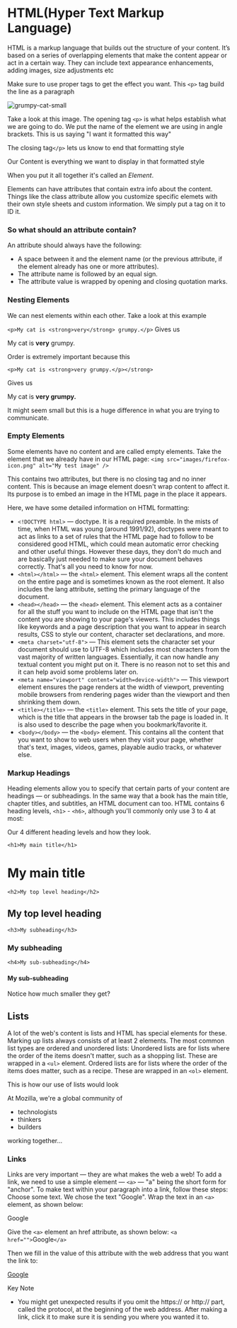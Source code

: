 # HTML(Hyper Text Markup Language)

 HTML is a markup language that builds out the structure of your content. It’s based on a series of overlapping elements that make the content appear or act in a certain way.
They can include text appearance enhancements, adding images, size adjustments etc

Make sure to use proper tags to get the effect you want. This `<p>` tag build the line as a paragraph

![grumpy-cat-small](https://user-images.githubusercontent.com/21025934/193368268-3ad69a2b-bf91-4b5a-86d1-cb10f3ad8361.png)


Take a look at this image. The opening tag `<p>` is what helps establish what we are going to do. We put the name of the element we are using in angle brackets. This is us saying "I want it formatted this way"

The closing tag`</p>` lets us know to end that formatting style

Our Content is everything we want to display in that formatted style

When you put it all together it's called an *Element*.

Elements can have attributes that contain extra info about the content. Things like the class attribute allow you customize specific elemets with their own style sheets and custom information. We simply put a tag on it to ID it.

### So what should an attribute contain?

An attribute should always have the following:

* A space between it and the element name (or the previous attribute, if the element already has one or more attributes).
* The attribute name is followed by an equal sign.
* The attribute value is wrapped by opening and closing quotation marks.

### Nesting Elements

We can nest elements within each other.
Take a look at this example

`<p>My cat is <strong>very</strong> grumpy.</p>`
Gives us

<p>My cat is <strong>very</strong> grumpy.</p>

Order is extremely important because this

`<p>My cat is <strong>very grumpy.</p></strong>`

Gives us
<p>My cat is <strong>very grumpy.</p></strong>

It might seem small but this is a huge difference in what you are trying to communicate.

### Empty Elements

Some elements have no content and are called empty elements. Take the <img> element that we already have in our HTML page: `<img src="images/firefox-icon.png" alt="My test image" />`

This contains two attributes, but there is no closing </img> tag and no inner content. This is because an image element doesn't wrap content to affect it. Its purpose is to embed an image in the HTML page in the place it appears.

Here, we have some detailed information on HTML formatting:

* `<!DOCTYPE html>` — doctype. It is a required preamble. In the mists of time, when HTML was young (around 1991/92), doctypes were meant to act as links to a set of rules that the HTML page had to follow to be considered good HTML, which could mean automatic error checking and other useful things. However these days, they don't do much and are basically just needed to make sure your document behaves correctly. That's all you need to know for now.
* `<html></html>` — the `<html>` element. This element wraps all the content on the entire page and is sometimes known as the root element. It also includes the lang attribute, setting the primary language of the document.
* `<head></head>` — the `<head>` element. This element acts as a container for all the stuff you want to include on the HTML page that isn't the content you are showing to your page's viewers. This includes things like keywords and a page description that you want to appear in search results, CSS to style our content, character set declarations, and more.
* `<meta charset="utf-8">` — This element sets the character set your document should use to UTF-8 which includes most characters from the vast majority of written languages. Essentially, it can now handle any textual content you might put on it. There is no reason not to set this and it can help avoid some problems later on.
* `<meta name="viewport" content="width=device-width">` — This viewport element ensures the page renders at the width of viewport, preventing mobile browsers from rendering pages wider than the viewport and then shrinking them down.
* `<title></title>` — the `<title>` element. This sets the title of your page, which is the title that appears in the browser tab the page is loaded in. It is also used to describe the page when you bookmark/favorite it.
* <`body></body>` — the `<body>` element. This contains all the content that you want to show to web users when they visit your page, whether that's text, images, videos, games, playable audio tracks, or whatever else.

### Markup Headings

Heading elements allow you to specify that certain parts of your content are headings — or subheadings. In the same way that a book has the main title, chapter titles, and subtitles, an HTML document can too. HTML contains 6 heading levels, `<h1>` - `<h6>`, although you'll commonly only use 3 to 4 at most:

Our 4 different heading levels and how they look.

`<h1>My main title</h1>`
# My main title

`<h2>My top level heading</h2>`
## My top level heading

`<h3>My subheading</h3>`
### My subheading

`<h4>My sub-subheading</h4>`
#### My sub-subheading

Notice how much smaller they get?

## Lists

A lot of the web's content is lists and HTML has special elements for these. Marking up lists always consists of at least 2 elements. The most common list types are ordered and unordered lists:
Unordered lists are for lists where the order of the items doesn't matter, such as a shopping list. These are wrapped in a `<ul>` element.
Ordered lists are for lists where the order of the items does matter, such as a recipe. These are wrapped in an `<ol>` element.

This is how our use of lists would look
<p>At Mozilla, we're a global community of</p>

<ul>
  <li>technologists</li>
  <li>thinkers</li>
  <li>builders</li>
</ul>

<p>working together…</p>

### Links

Links are very important — they are what makes the web a web! To add a link, we need to use a simple element — `<a>` — "a" being the short form for "anchor". To make text within your paragraph into a link, follow these steps:
Choose some text. We chose the text "Google".
Wrap the text in an `<a>` element, as shown below:

<a>Google</a>

Give the `<a>` element an href attribute, as shown below:
`<a href="">`Google`</a>`

Then we fill in the value of this attribute with the web address that you want the link to:

<a href="https://www.google.com/">Google</a>

Key Note

* You might get unexpected results if you omit the https:// or http:// part, called the protocol, at the beginning of the web address. After making a link, click it to make sure it is sending you where you wanted it to.
